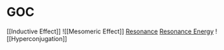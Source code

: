 
# GOC
[[Inductive Effect]]
![[Mesomeric Effect]]
[Resonance](Resonance.md)
[Resonance Energy](Resonance%20Energy.md)
![[Hyperconjugation]]


